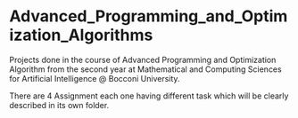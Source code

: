# Advanced_Programming_and_Optimization_Algorithms
Projects done in the course of Advanced Programming and Optimization Algorithm from the second year at Mathematical and Computing Sciences for Artificial Intelligence @ Bocconi University. 

There are 4 Assignment each one having different task which will be clearly described in its own folder.
